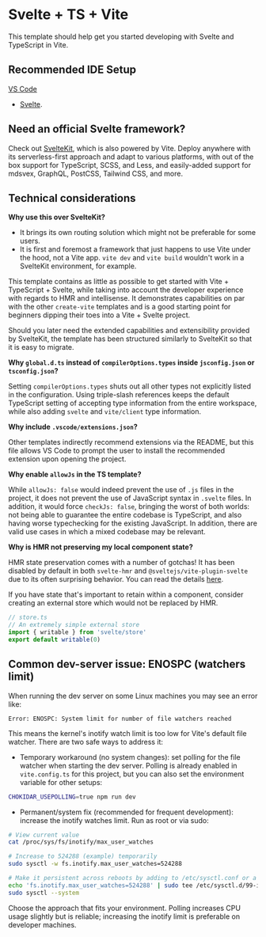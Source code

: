 # Svelte + TS + Vite

This template should help get you started developing with Svelte and TypeScript in Vite.

## Recommended IDE Setup

[VS Code](https://code.visualstudio.com/)

+ [Svelte](https://marketplace.visualstudio.com/items?itemName=svelte.svelte-vscode).

## Need an official Svelte framework?

Check out [SvelteKit](https://github.com/sveltejs/kit#readme), which is also powered by Vite. Deploy anywhere with its
serverless-first approach and adapt to various platforms, with out of the box support for TypeScript, SCSS, and Less,
and easily-added support for mdsvex, GraphQL, PostCSS, Tailwind CSS, and more.

## Technical considerations

**Why use this over SvelteKit?**

- It brings its own routing solution which might not be preferable for some users.
- It is first and foremost a framework that just happens to use Vite under the hood, not a Vite app.
  `vite dev` and `vite build` wouldn't work in a SvelteKit environment, for example.

This template contains as little as possible to get started with Vite + TypeScript + Svelte, while taking into account
the developer experience with regards to HMR and intellisense. It demonstrates capabilities on par with the
other `create-vite` templates and is a good starting point for beginners dipping their toes into a Vite + Svelte
project.

Should you later need the extended capabilities and extensibility provided by SvelteKit, the template has been
structured similarly to SvelteKit so that it is easy to migrate.

**Why `global.d.ts` instead of `compilerOptions.types` inside `jsconfig.json` or `tsconfig.json`?**

Setting `compilerOptions.types` shuts out all other types not explicitly listed in the configuration. Using triple-slash
references keeps the default TypeScript setting of accepting type information from the entire workspace, while also
adding `svelte` and `vite/client` type information.

**Why include `.vscode/extensions.json`?**

Other templates indirectly recommend extensions via the README, but this file allows VS Code to prompt the user to
install the recommended extension upon opening the project.

**Why enable `allowJs` in the TS template?**

While `allowJs: false` would indeed prevent the use of `.js` files in the project, it does not prevent the use of
JavaScript syntax in `.svelte` files. In addition, it would force `checkJs: false`, bringing the worst of both worlds:
not being able to guarantee the entire codebase is TypeScript, and also having worse typechecking for the existing
JavaScript. In addition, there are valid use cases in which a mixed codebase may be relevant.

**Why is HMR not preserving my local component state?**

HMR state preservation comes with a number of gotchas! It has been disabled by default in both `svelte-hmr`
and `@sveltejs/vite-plugin-svelte` due to its often surprising behavior. You can read the
details [here](https://github.com/rixo/svelte-hmr#svelte-hmr).

If you have state that's important to retain within a component, consider creating an external store which would not be
replaced by HMR.

```ts
// store.ts
// An extremely simple external store
import { writable } from 'svelte/store'
export default writable(0)
```

## Common dev-server issue: ENOSPC (watchers limit)

When running the dev server on some Linux machines you may see an error like:

```
Error: ENOSPC: System limit for number of file watchers reached
```

This means the kernel's inotify watch limit is too low for Vite's default file watcher. There are two safe ways to address it:

- Temporary workaround (no system changes): set polling for the file watcher when starting the dev server. Polling is already
  enabled in `vite.config.ts` for this project, but you can also set the environment variable for other setups:

```bash
CHOKIDAR_USEPOLLING=true npm run dev
```

- Permanent/system fix (recommended for frequent development): increase the inotify watches limit. Run as root or via sudo:

```bash
# View current value
cat /proc/sys/fs/inotify/max_user_watches

# Increase to 524288 (example) temporarily
sudo sysctl -w fs.inotify.max_user_watches=524288

# Make it persistent across reboots by adding to /etc/sysctl.conf or a file in /etc/sysctl.d/
echo 'fs.inotify.max_user_watches=524288' | sudo tee /etc/sysctl.d/99-inotify.conf
sudo sysctl --system
```

Choose the approach that fits your environment. Polling increases CPU usage slightly but is reliable; increasing the inotify
limit is preferable on developer machines.
